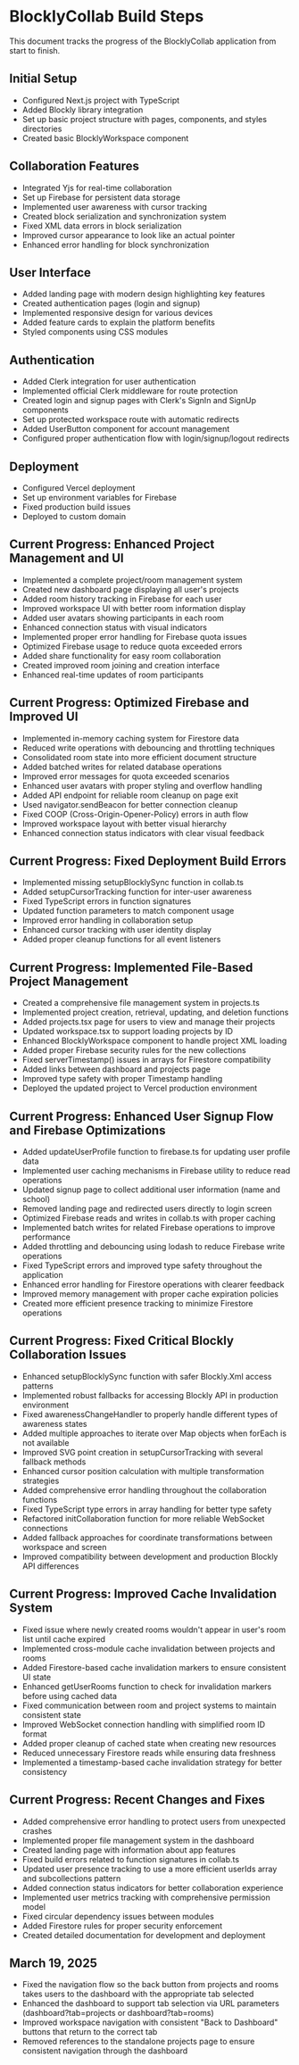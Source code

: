 # BlocklyCollab Build Steps

This document tracks the progress of the BlocklyCollab application from start to finish.

## Initial Setup
- Configured Next.js project with TypeScript
- Added Blockly library integration
- Set up basic project structure with pages, components, and styles directories
- Created basic BlocklyWorkspace component

## Collaboration Features
- Integrated Yjs for real-time collaboration
- Set up Firebase for persistent data storage
- Implemented user awareness with cursor tracking
- Created block serialization and synchronization system
- Fixed XML data errors in block serialization
- Improved cursor appearance to look like an actual pointer
- Enhanced error handling for block synchronization

## User Interface
- Added landing page with modern design highlighting key features
- Created authentication pages (login and signup)
- Implemented responsive design for various devices
- Added feature cards to explain the platform benefits
- Styled components using CSS modules

## Authentication
- Added Clerk integration for user authentication
- Implemented official Clerk middleware for route protection
- Created login and signup pages with Clerk's SignIn and SignUp components
- Set up protected workspace route with automatic redirects
- Added UserButton component for account management
- Configured proper authentication flow with login/signup/logout redirects

## Deployment
- Configured Vercel deployment
- Set up environment variables for Firebase
- Fixed production build issues
- Deployed to custom domain

## Current Progress: Enhanced Project Management and UI
- Implemented a complete project/room management system
- Created new dashboard page displaying all user's projects
- Added room history tracking in Firebase for each user
- Improved workspace UI with better room information display
- Added user avatars showing participants in each room
- Enhanced connection status with visual indicators
- Implemented proper error handling for Firebase quota issues
- Optimized Firebase usage to reduce quota exceeded errors
- Added share functionality for easy room collaboration
- Created improved room joining and creation interface
- Enhanced real-time updates of room participants

## Current Progress: Optimized Firebase and Improved UI
- Implemented in-memory caching system for Firestore data
- Reduced write operations with debouncing and throttling techniques
- Consolidated room state into more efficient document structure
- Added batched writes for related database operations
- Improved error messages for quota exceeded scenarios
- Enhanced user avatars with proper styling and overflow handling
- Added API endpoint for reliable room cleanup on page exit
- Used navigator.sendBeacon for better connection cleanup
- Fixed COOP (Cross-Origin-Opener-Policy) errors in auth flow
- Improved workspace layout with better visual hierarchy
- Enhanced connection status indicators with clear visual feedback

## Current Progress: Fixed Deployment Build Errors
- Implemented missing setupBlocklySync function in collab.ts
- Added setupCursorTracking function for inter-user awareness
- Fixed TypeScript errors in function signatures
- Updated function parameters to match component usage
- Improved error handling in collaboration setup
- Enhanced cursor tracking with user identity display
- Added proper cleanup functions for all event listeners

## Current Progress: Implemented File-Based Project Management
- Created a comprehensive file management system in projects.ts
- Implemented project creation, retrieval, updating, and deletion functions
- Added projects.tsx page for users to view and manage their projects
- Updated workspace.tsx to support loading projects by ID
- Enhanced BlocklyWorkspace component to handle project XML loading
- Added proper Firebase security rules for the new collections
- Fixed serverTimestamp() issues in arrays for Firestore compatibility
- Added links between dashboard and projects page
- Improved type safety with proper Timestamp handling
- Deployed the updated project to Vercel production environment

## Current Progress: Enhanced User Signup Flow and Firebase Optimizations
- Added updateUserProfile function to firebase.ts for updating user profile data
- Implemented user caching mechanisms in Firebase utility to reduce read operations
- Updated signup page to collect additional user information (name and school)
- Removed landing page and redirected users directly to login screen
- Optimized Firebase reads and writes in collab.ts with proper caching
- Implemented batch writes for related Firebase operations to improve performance
- Added throttling and debouncing using lodash to reduce Firebase write operations
- Fixed TypeScript errors and improved type safety throughout the application
- Enhanced error handling for Firestore operations with clearer feedback
- Improved memory management with proper cache expiration policies
- Created more efficient presence tracking to minimize Firestore operations

## Current Progress: Fixed Critical Blockly Collaboration Issues
- Enhanced setupBlocklySync function with safer Blockly.Xml access patterns
- Implemented robust fallbacks for accessing Blockly API in production environment
- Fixed awarenessChangeHandler to properly handle different types of awareness states 
- Added multiple approaches to iterate over Map objects when forEach is not available
- Improved SVG point creation in setupCursorTracking with several fallback methods
- Enhanced cursor position calculation with multiple transformation strategies
- Added comprehensive error handling throughout the collaboration functions
- Fixed TypeScript type errors in array handling for better type safety
- Refactored initCollaboration function for more reliable WebSocket connections
- Added fallback approaches for coordinate transformations between workspace and screen
- Improved compatibility between development and production Blockly API differences

## Current Progress: Improved Cache Invalidation System
- Fixed issue where newly created rooms wouldn't appear in user's room list until cache expired
- Implemented cross-module cache invalidation between projects and rooms
- Added Firestore-based cache invalidation markers to ensure consistent UI state
- Enhanced getUserRooms function to check for invalidation markers before using cached data
- Fixed communication between room and project systems to maintain consistent state
- Improved WebSocket connection handling with simplified room ID format
- Added proper cleanup of cached state when creating new resources
- Reduced unnecessary Firestore reads while ensuring data freshness
- Implemented a timestamp-based cache invalidation strategy for better consistency

## Current Progress: Recent Changes and Fixes
- Added comprehensive error handling to protect users from unexpected crashes
- Implemented proper file management system in the dashboard
- Created landing page with information about app features
- Fixed build errors related to function signatures in collab.ts
- Updated user presence tracking to use a more efficient userIds array and subcollections pattern
- Added connection status indicators for better collaboration experience
- Implemented user metrics tracking with comprehensive permission model
- Fixed circular dependency issues between modules
- Added Firestore rules for proper security enforcement
- Created detailed documentation for development and deployment

## March 19, 2025
- Fixed the navigation flow so the back button from projects and rooms takes users to the dashboard with the appropriate tab selected
- Enhanced the dashboard to support tab selection via URL parameters (dashboard?tab=projects or dashboard?tab=rooms)
- Improved workspace navigation with consistent "Back to Dashboard" buttons that return to the correct tab
- Removed references to the standalone projects page to ensure consistent navigation through the dashboard
